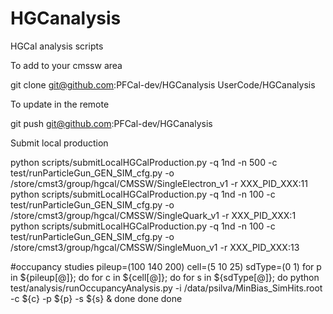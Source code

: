 HGCanalysis
===========

HGCal analysis scripts

To add to your cmssw area

git clone git@github.com:PFCal-dev/HGCanalysis UserCode/HGCanalysis

To update in the remote

git push git@github.com:PFCal-dev/HGCanalysis

Submit local production

python scripts/submitLocalHGCalProduction.py -q 1nd -n 500 -c test/runParticleGun_GEN_SIM_cfg.py -o /store/cmst3/group/hgcal/CMSSW/SingleElectron_v1 -r XXX_PID_XXX:11
python scripts/submitLocalHGCalProduction.py -q 1nd -n 100 -c test/runParticleGun_GEN_SIM_cfg.py -o /store/cmst3/group/hgcal/CMSSW/SingleQuark_v1 -r XXX_PID_XXX:1
python scripts/submitLocalHGCalProduction.py -q 1nd -n 100 -c test/runParticleGun_GEN_SIM_cfg.py -o /store/cmst3/group/hgcal/CMSSW/SingleMuon_v1 -r XXX_PID_XXX:13



#occupancy studies
pileup=(100 140 200)
cell=(5 10 25)
sdType=(0 1)
for p in ${pileup[@]}; do
   for c in ${cell[@]}; do
	for s in ${sdType[@]}; do
	   python test/analysis/runOccupancyAnalysis.py -i /data/psilva/MinBias_SimHits.root -c ${c} -p ${p} -s ${s} & 
	done
   done
done

